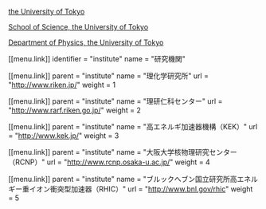 [the University of Tokyo](https://www.u-tokyo.ac.jp/)

[School of Science, the University of Tokyo](https://www.s.u-tokyo.ac.jp/)

[Department of Physics, the University of Tokyo](https://www.phys.s.u-tokyo.ac.jp/)


[[menu.link]]
    identifier = "institute"
    name = "研究機関"

[[menu.link]]
    parent = "institute"
    name = "理化学研究所"
    url = "http://www.riken.jp/"
    weight = 1

[[menu.link]]
    parent = "institute"
    name = "理研仁科センター"
    url = "http://www.rarf.riken.go.jp/"
    weight = 2

[[menu.link]]
    parent = "institute"
    name = "高エネルギ加速器機構（KEK）"
    url = "http://www.kek.jp/"
    weight = 3

[[menu.link]]
    parent = "institute"
    name = "大阪大学核物理研究センター（RCNP）"
    url = "http://www.rcnp.osaka-u.ac.jp/"
    weight = 4

[[menu.link]]
    parent = "institute"
    name = "ブルックへブン国立研究所高エネルギー重イオン衝突型加速器（RHIC）"
    url = "http://www.bnl.gov/rhic"
    weight = 5

